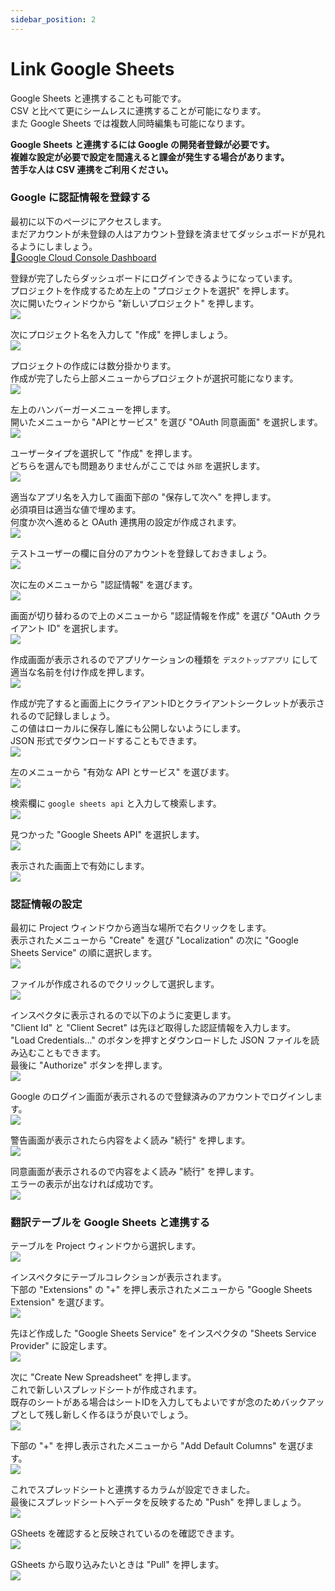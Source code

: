 ```yaml
---
sidebar_position: 2
---
```


# Link Google Sheets

Google Sheets と連携することも可能です。  
CSV と比べて更にシームレスに連携することが可能になります。  
また Google Sheets では複数人同時編集も可能になります。

**Google Sheets と連携するには Google の開発者登録が必要です。**  
**複雑な設定が必要で設定を間違えると課金が発生する場合があります。**  
**苦手な人は CSV 連携をご利用ください。**

### Google に認証情報を登録する

最初に以下のページにアクセスします。  
まだアカウントが未登録の人はアカウント登録を済ませてダッシュボードが見れるようにしましょう。  
[🔗Google Cloud Console Dashboard](https://console.cloud.google.com/home/dashboard)

登録が完了したらダッシュボードにログインできるようになっています。  
プロジェクトを作成するため左上の "プロジェクトを選択" を押します。  
次に開いたウィンドウから "新しいプロジェクト" を押します。  
![](img/link-google-sheets-01.png)

次にプロジェクト名を入力して "作成" を押しましょう。  
![](img/link-google-sheets-02.png)

プロジェクトの作成には数分掛かります。  
作成が完了したら上部メニューからプロジェクトが選択可能になります。  
![](img/link-google-sheets-03.png)

左上のハンバーガーメニューを押します。  
開いたメニューから "APIとサービス" を選び "OAuth 同意画面" を選択します。  
![](img/link-google-sheets-04.png)

ユーザータイプを選択して "作成" を押します。  
どちらを選んでも問題ありませんがここでは `外部` を選択します。  
![](img/link-google-sheets-05.png)

適当なアプリ名を入力して画面下部の "保存して次へ" を押します。  
必須項目は適当な値で埋めます。  
何度か次へ進めると OAuth 連携用の設定が作成されます。  
![](img/link-google-sheets-06.png)

テストユーザーの欄に自分のアカウントを登録しておきましょう。  
![](img/link-google-sheets-19.png)

次に左のメニューから "認証情報" を選びます。  
![](img/link-google-sheets-07.png)

画面が切り替わるので上のメニューから "認証情報を作成" を選び "OAuth クライアント ID" を選択します。  
![](img/link-google-sheets-08.png)

作成画面が表示されるのでアプリケーションの種類を `デスクトップアプリ` にして適当な名前を付け作成を押します。  
![](img/link-google-sheets-09.png)

作成が完了すると画面上にクライアントIDとクライアントシークレットが表示されるので記録しましょう。  
この値はローカルに保存し誰にも公開しないようにします。  
JSON 形式でダウンロードすることもできます。  
![](img/link-google-sheets-10.png)

左のメニューから "有効な API とサービス" を選びます。  
![](img/link-google-sheets-11.png)

検索欄に `google sheets api` と入力して検索します。  
![](img/link-google-sheets-12.png)

見つかった "Google Sheets API" を選択します。  
![](img/link-google-sheets-13.png)

表示された画面上で有効にします。  
![](img/link-google-sheets-14.png)

### 認証情報の設定

最初に Project ウィンドウから適当な場所で右クリックをします。  
表示されたメニューから "Create" を選び "Localization" の次に "Google Sheets Service" の順に選択します。  
![](img/link-google-sheets-15.png)

ファイルが作成されるのでクリックして選択します。  
![](img/link-google-sheets-16.png)

インスペクタに表示されるので以下のように変更します。  
"Client Id" と "Client Secret" は先ほど取得した認証情報を入力します。  
"Load Credentials..." のボタンを押すとダウンロードした JSON ファイルを読み込むこともできます。  
最後に "Authorize" ボタンを押します。  
![](img/link-google-sheets-17.png)

Google のログイン画面が表示されるので登録済みのアカウントでログインします。  
![](img/link-google-sheets-18.png)

警告画面が表示されたら内容をよく読み "続行" を押します。  
![](img/link-google-sheets-20.png)

同意画面が表示されるので内容をよく読み "続行" を押します。  
エラーの表示が出なければ成功です。  
![](img/link-google-sheets-21.png)

### 翻訳テーブルを Google Sheets と連携する

テーブルを Project ウィンドウから選択します。  
![](img/link-google-sheets-22.png)

インスペクタにテーブルコレクションが表示されます。  
下部の "Extensions" の "+" を押し表示されたメニューから "Google Sheets Extension" を選びます。  
![](img/link-google-sheets-23.png)

先ほど作成した "Google Sheets Service" をインスペクタの "Sheets Service Provider" に設定します。  
![](img/link-google-sheets-24.png)

次に "Create New Spreadsheet" を押します。  
これで新しいスプレッドシートが作成されます。  
既存のシートがある場合はシートIDを入力してもよいですが念のためバックアップとして残し新しく作るほうが良いでしょう。  
![](img/link-google-sheets-25.png)

下部の "+" を押し表示されたメニューから "Add Default Columns" を選びます。  
![](img/link-google-sheets-26.png)

これでスプレッドシートと連携するカラムが設定できました。  
最後にスプレッドシートへデータを反映するため "Push" を押しましょう。  
![](img/link-google-sheets-27.png)

GSheets を確認すると反映されているのを確認できます。  
![](img/link-google-sheets-28.png)

GSheets から取り込みたいときは "Pull" を押します。  
![](img/link-google-sheets-29.png)
